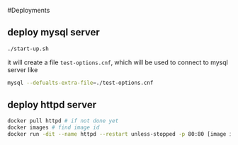 #Deployments

## deploy mysql server
```bash
./start-up.sh
```
it will create a file `test-options.cnf`, which will be used to connect to mysql server like
```bash
mysql --defualts-extra-file=./test-options.cnf
```

## deploy httpd server
```bash
docker pull httpd # if not done yet
docker images # find image id
docker run -dit --name httpd --restart unless-stopped -p 80:80 [image id]
```
